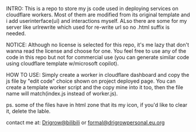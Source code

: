 INTRO:
This is a repo to store my js code used in deploying services on cloudflare workers. Most of them are modified from its original template and i add userinterface(ui) and interactions myself. ALso there are some for my server like urlrewrite which used for re-write url so no .html suffix is needed.

NOTICE:
Although no license is selected for this repo, it's me lazy that don't wanna read the license and choose for one. You feel free to use any of the code in this repo but not for commercial use (you can generate similar code using cloudflare template w/microsoft copilot). 

HOW TO USE:
Simply create a worker in cloudflare dashboard and copy the js file by "edit code" choice shown on project deployed page. You can create a template worker script and the copy mine into it too, then the file name will match(index.js instead of worker.js).

ps. some of the files have <link rel="icon" href="https://drigrowpersonal.eu.org/favicon.ico" type="image/x-icon"> in html zone that its my icon, if you'd like to clear it, delete the <link> lable.

contact me at:
[Drigrow@bilibili](https://space.bilibili.com/652661680) or formal@drigrowpersonal.eu.org
